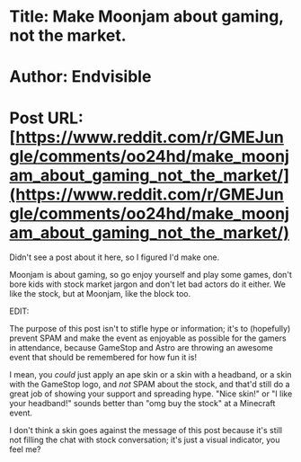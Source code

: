 # Title: Make Moonjam about gaming, not the market.
# Author: Endvisible
# Post URL: [https://www.reddit.com/r/GMEJungle/comments/oo24hd/make_moonjam_about_gaming_not_the_market/](https://www.reddit.com/r/GMEJungle/comments/oo24hd/make_moonjam_about_gaming_not_the_market/)


Didn't see a post about it here, so I figured I'd make one.

Moonjam is about gaming, so go enjoy yourself and play some games, don't bore kids with stock market jargon and don't let bad actors do it either. We like the stock, but at Moonjam, like the block too.

EDIT:

The purpose of this post isn't to stifle hype or information; it's to (hopefully) prevent SPAM and make the event as enjoyable as possible for the gamers in attendance, because GameStop and Astro are throwing an awesome event that should be remembered for how fun it is!

I mean, you *could* just apply an ape skin or a skin with a headband, or a skin with the GameStop logo, and *not* SPAM about the stock, and that'd still do a great job of showing your support and spreading hype. "Nice skin!" or "I like your headband!" sounds better than "omg buy the stock" at a Minecraft event.

I don't think a skin goes against the message of this post because it's still not filling the chat with stock conversation; it's just a visual indicator, you feel me?